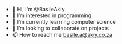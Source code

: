 - 👋 Hi, I’m @BasileAkiy
- 👀 I’m interested in programming
- 🌱 I’m currently learning computer science
- 💞️ I’m looking to collaborate on projects
- 📫 How to reach me basile.a@akiy.co.za

<!---
BasileAkiy/BasileAkiy is a ✨ special ✨ repository because its `README.md` (this file) appears on your GitHub profile.
You can click the Preview link to take a look at your changes.
--->
